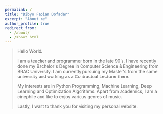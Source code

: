 ```yaml
---
permalink: /
title: "Dibyo Fabian Dofadar"
excerpt: "About me"
author_profile: true
redirect_from: 
  - /about/
  - /about.html
---
```


> Hello World. 
> 
> I am a teacher and programmer born in the late 90's. I have recently done my Bachelor's Degree in Computer Science & Engineering from BRAC University. I am currently pursuing my Master's from the same university and working as a Contractual Lecturer there. 
> 
> My interests are in Python Programming, Machine Learning, Deep Learning and Optimization Algorithms. Apart from academics, I am a cinephile and like to enjoy various genres of music. 
> 
> Lastly, I want to thank you for visiting my personal website. 